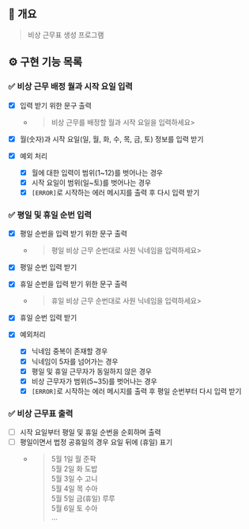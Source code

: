 ## 📝 개요
> 비상 근무표 생성 프로그램

## ⚙️ 구현 기능 목록

### ✅ 비상 근무 배정 월과 시작 요일 입력

- [x] 입력 받기 위한 문구 출력
  - >  비상 근무를 배정할 월과 시작 요일을 입력하세요>

- [x] 월(숫자)과 시작 요일(일, 월, 화, 수, 목, 금, 토) 정보를 입력 받기
- [x] 예외 처리
  - [x] 월에 대한 입력이 범위(1~12)를 벗어나는 경우
  - [x] 시작 요일이 범위(일~토)를 벗어나는 경우
  - [x] `[ERROR]`로 시작하는 에러 메시지를 출력 후 다시 입력 받기

### ✅ 평일 및 휴일 순번 입력

- [x] 평일 순번을 입력 받기 위한 문구 출력
  - > 평일 비상 근무 순번대로 사원 닉네임을 입력하세요>
- [x] 평일 순번 입력 받기

- [x] 휴일 순번을 입력 받기 위한 문구 출력
  - > 휴일 비상 근무 순번대로 사원 닉네임을 입력하세요>
- [x] 휴일 순번 입력 받기

- [x] 예외처리
  - [x] 닉네임 중복이 존재할 경우
  - [x] 닉네임이 5자를 넘어가는 경우
  - [x] 평일 및 휴일 근무자가 동일하지 않은 경우
  - [x] 비상 근무자가 범위(5~35)를 벗어나는 경우
  - [x] `[ERROR]`로 시작하는 에러 메시지를 출력 후 평일 순번부터 다시 입력 받기

### ✅ 비상 근무표 출력

- [ ] 시작 요일부터 평일 및 휴일 순번을 순회하며 출력
- [ ] 평일이면서 법정 공휴일의 경우 요일 뒤에 (휴일) 표기
  - > 5월 1일 월 준팍<br>
    5월 2일 화 도밥<br>
    5월 3일 수 고니<br>
    5월 4일 목 수아<br>
    5월 5일 금(휴일) 루루<br>
    5월 6일 토 수아<br>
    ...